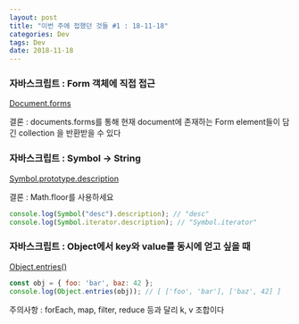```yaml
---
layout: post
title: "이번 주에 접했던 것들 #1 : 18-11-18"
categories: Dev
tags: Dev
date: 2018-11-18
---
```


### 자바스크립트 : Form 객체에 직접 접근

[Document.forms](https://developer.mozilla.org/ko/docs/Web/API/Document/forms)

결론 : documents.forms를 통해 현재 document에 존재하는 Form element들이 담긴 collection 을 반환받을 수 있다



### 자바스크립트 : Symbol -> String

[Symbol.prototype.description](https://developer.mozilla.org/en-US/docs/Web/JavaScript/Reference/Global_Objects/Symbol/description)

결론 : Math.floor를 사용하세요

```javascript
console.log(Symbol("desc").description); // "desc"
console.log(Symbol.iterator.description); // "Symbol.iterator"
```



### 자바스크립트 : Object에서 key와 value를 동시에 얻고 싶을 때

[Object.entries()](https://developer.mozilla.org/ko/docs/Web/JavaScript/Reference/Global_Objects/Object/entries)

```javascript
const obj = { foo: 'bar', baz: 42 };
console.log(Object.entries(obj)); // [ ['foo', 'bar'], ['baz', 42] ]
```

주의사항 : forEach, map, filter, reduce 등과 달리 k, v 조합이다